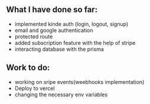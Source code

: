 ## What I have done so far:
- implemented kinde auth (login, logout, signup)
- email and google authentication
- protected route
- added subscription feature with the help of stripe
- interacting database with the prisma

## Work to do:
- working on sripe events(weebhooks implementation)
- Deploy to vercel
- changing the necessary env variables